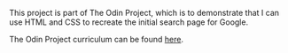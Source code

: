 This project is part of The Odin Project, which is to demonstrate that I can use HTML and CSS to recreate the
initial search page for Google.

The Odin Project curriculum can be found [here](http://www.theodinproject.com/web-development-101/html-css).
